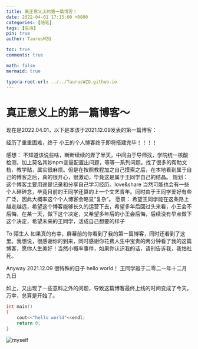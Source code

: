 ```yaml
---
title: 真正意义上的第一篇博客！
date: 2022-04-01 17:15:00 +0800
categories: [随笔]
tags: [生活]
pin: true
author: TaurusWZQ

toc: true
comments: true

math: false
mermaid: true

typora-root-url: ../../TaurusWZQ.github.io
---
```


# 真正意义上的第一篇博客～ 



现在是2022.04.01，以下是本该于2021.12.09发表的第一篇博客：

经历了重重困难，终于 小王的个人博客终于即将搭建完毕！！！！ 

感想：
不知道该说些啥，断断续续的弄了半天，中间由于导师找，学院统一核酸检测，加上莫名其妙npm变量配置出问题，等等一系列问题。找了很多的帮助文档，教学贴，属实很麻烦。但是在按照教程加之自己摸索之后，在本地看到属于自己的博客之后，真的很开心，很激动，毕竟这是属于王同学自己的结晶。
规划：
这个博客主要用途是记录和分享自己学习经历。love&share
当然可能也会有一些个人碎碎念，毕竟目前的王同学还算的上一个文艺青年。同时由于王同学爱好有些广泛，因此大概率这个个人博客会略显“复杂”。
愿景：
希望王同学能在这条路上越走越远，希望这个博客能够长久的运营下去，希望多年后回过头来看，小王会不后悔，在某一天，做下这个决定，又希望多年后的小王会后悔，后续没有早点做下这个决定，希望未来的王同学，活成自己想要的样子

To 陌生人
如果真的有幸，屏幕前的你看到了我的第一篇博客，同时还看到了这里。我想说，很感谢你的到来，同时感谢你花费人生中宝贵的两分钟看了我的这篇博客，愿你人生美好！当然小概率事件，如果你认识我的话，请别告诉我，我怕社死。

Anyway 2021.12.09 很特殊的日子 hello world！
                                            王同学敲于二零二一年十二月九日

如上，又出现了一些意料之外的问题，导致这篇博客最终上线的时间变成了今天。万幸，总算是开始了。



```c++
int main()
{
  	cout<<"hello world"<<endl;
    return 0;
}
```

![myself](../assets/blog_res/2022-04-01-first-post.assets/myself.jpg)
